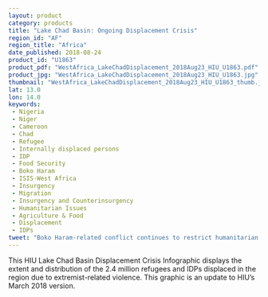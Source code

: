 ```yaml
---
layout: product
category: products
title: "Lake Chad Basin: Ongoing Displacement Crisis"
region_id: "AF"
region_title: "Africa"
date_published: 2018-08-24
product_id: "U1863"
product_pdf: "WestAfrica_LakeChadDisplacement_2018Aug23_HIU_U1863.pdf"
product_jpg: "WestAfrica_LakeChadDisplacement_2018Aug23_HIU_U1863.jpg"
thumbnail: "WestAfrica_LakeChadDisplacement_2018Aug23_HIU_U1863_thumb.jpg"
lat: 13.0
lon: 14.0
keywords:
 - Nigeria
 - Niger
 - Cameroon
 - Chad
 - Refugee
 - Internally displaced persons
 - IDP
 - Food Security
 - Boko Haram
 - ISIS-West Africa
 - Insurgency
 - Migration
 - Insurgency and Counterinsurgency
 - Humanitarian Issues
 - Agriculture & Food
 - Displacement
 - IDPs
tweet: "Boko Haram-related conflict continues to restrict humanitarian access in the Lake Chad Basin region, where an estimated 10.7 million people need assistance and 2.4 million are displaced."
---
```

This HIU Lake Chad Basin Displacement Crisis Infographic displays the extent and distribution of the 2.4 million refugees and IDPs displaced in the region due to extremist-related violence. This graphic is an update to HIU’s March 2018 version.
